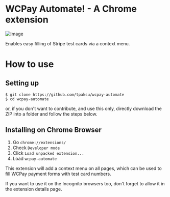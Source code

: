 # WCPay Automate! - A Chrome extension

![image](https://github.com/tpaksu/wcpay-automate/assets/3295/a0fde9fd-1605-4797-8e0f-b9f4ed74a130)

Enables easy filling of Stripe test cards via a context menu.

# How to use

## Setting up
```
$ git clone https://github.com/tpaksu/wcpay-automate
$ cd wcpay-automate
```

or, if you don't want to contribute, and use this only, directly download the ZIP into a folder and follow the steps below.

## Installing on Chrome Browser

1. Go `chrome://extensions/`
2. Check `Developer mode`
3. Click `Load unpacked extension...`
4. Load `wcpay-automate`

This extension will add a context menu on all pages, which can be used to fill WCPay payment forms with test card numbers.

If you want to use it on the Incognito browsers too, don't forget to allow it in the extension details page.
